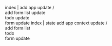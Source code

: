    index
      |
 add  app  update
      / \
add form   list update
          \
           todo update
             \
              form update
    index
      |                              state
 add  app                            context
                                     update
      / \
add form   list 
          \
           todo 
             \
              form update  